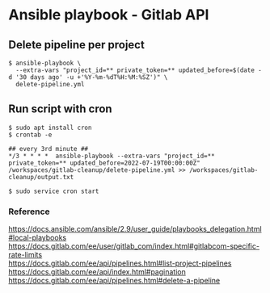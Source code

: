 # Ansible playbook - Gitlab API

## Delete pipeline per project
```
$ ansible-playbook \
  --extra-vars "project_id=** private_token=** updated_before=$(date -d '30 days ago' -u +'%Y-%m-%dT%H:%M:%SZ')" \
  delete-pipeline.yml
```

## Run script with cron
```
$ sudo apt install cron
$ crontab -e

## every 3rd minute ##
*/3 * * * *  ansible-playbook --extra-vars "project_id=** private_token=** updated_before=2022-07-19T00:00:00Z" /workspaces/gitlab-cleanup/delete-pipeline.yml >> /workspaces/gitlab-cleanup/output.txt

$ sudo service cron start
```

### Reference
https://docs.ansible.com/ansible/2.9/user_guide/playbooks_delegation.html#local-playbooks  
https://docs.gitlab.com/ee/user/gitlab_com/index.html#gitlabcom-specific-rate-limits  
https://docs.gitlab.com/ee/api/pipelines.html#list-project-pipelines  
https://docs.gitlab.com/ee/api/index.html#pagination  
https://docs.gitlab.com/ee/api/pipelines.html#delete-a-pipeline  
